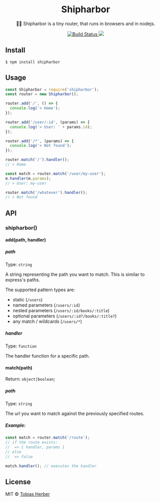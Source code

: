 <h1 align="center">Shipharbor</h1>

<p align="center">🚢🌊 Shipharbor is a tiny router, that runs in browsers and in nodejs.</p>

<p align="center">
  <a href="https://travis-ci.org/herber/shipharbor">
    <img src="https://travis-ci.org/herber/shipharbor.svg?branch=master" alt="Build Status">
  </a>

  <a href="https://codecov.io/gh/herber/shipharbor">
    <img src="https://codecov.io/gh/herber/shipharbor/branch/master/graph/badge.svg" />
  </a>
</p>

## Install

```
$ npm install shipharbor
```

## Usage

```js
const Shipharbor = require('shipharbor');
const router = new Shipharbor();

router.add('/', () => {
  console.log('> Home');
});

router.add('/user/:id', (params) => {
  console.log('> User: ' + params.id);
});

router.add('/*', (params) => {
  console.log('> Not found');
});

router.match('/').handler();
// > Home

const match = router.match('/user/my-user');
m.handler(m.params);
// > User: my-user

router.match('/whatever').handler();
// > Not found
```

## API

### shipharbor()

#### add(path, handler)

##### path

Type: `string`

A string representing the path you want to match. This is similar to express's paths.

The supported pattern types are:

* static (`/users`)
* named parameters (`/users/:id`)
* nested parameters (`/users/:id/books/:title`)
* optional parameters (`/users/:id?/books/:title?`)
* any match / wildcards (`/users/*`)

##### handler

Type: `function`

The handler function for a specific path.

#### match(path)

Return: `object|boolean`;

##### path

Type: `string`

The url you want to match against the previously specified routes.

##### Example:

```js
const match = router.match('/route');
// if the route exists:
//  => { handler, params }
// else
//  => false

match.handler(); // executes the handler
```

## License

MIT © [Tobias Herber](http://tobihrbr.com)
